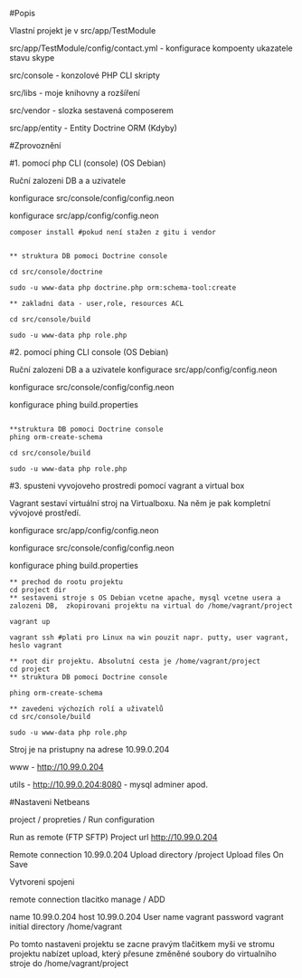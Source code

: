 #Popis

Vlastní projekt je v src/app/TestModule

src/app/TestModule/config/contact.yml - konfigurace kompoenty ukazatele stavu skype

src/console - konzolové PHP CLI skripty

src/libs - moje knihovny a rozšíření

src/vendor - slozka sestavená composerem

src/app/entity - Entity Doctrine ORM (Kdyby)

#Zprovoznění



#1. pomocí php CLI (console) (OS Debian)

Ruční zalozeni  DB a a uzivatele

konfigurace src/console/config/config.neon

konfigurace src/app/config/config.neon


```
composer install #pokud není stažen z gitu i vendor


** struktura DB pomoci Doctrine console

cd src/console/doctrine

sudo -u www-data php doctrine.php orm:schema-tool:create

** zakladni data - user,role, resources ACL

cd src/console/build

sudo -u www-data php role.php
```

#2. pomocí phing CLI console (OS Debian)

Ruční zalozeni  DB a a uzivatele
konfigurace src/app/config/config.neon

konfigurace src/console/config/config.neon

konfigurace phing  build.properties
```

**struktura DB pomoci Doctrine console
phing orm-create-schema

cd src/console/build

sudo -u www-data php role.php
```

#3. spusteni vyvojoveho prostredi pomocí vagrant a virtual box

Vagrant sestaví virtuální stroj na Virtualboxu.
Na něm je pak kompletní vývojové prostředí.

konfigurace src/app/config/config.neon

konfigurace src/console/config/config.neon

konfigurace phing  build.properties

```
** prechod do rootu projektu
cd project dir
** sestaveni stroje s OS Debian vcetne apache, mysql vcetne usera a zalozeni DB,  zkopirovani projektu na virtual do /home/vagrant/project

vagrant up

vagrant ssh #plati pro Linux na win pouzit napr. putty, user vagrant, heslo vagrant

** root dir projektu. Absolutní cesta je /home/vagrant/project
cd project
** struktura DB pomoci Doctrine console

phing orm-create-schema

** zavedeni výchozích rolí a uživatelů
cd src/console/build

sudo -u www-data php role.php
```

Stroj je na pristupny na adrese 10.99.0.204

www - http://10.99.0.204

utils - http://10.99.0.204:8080 - mysql adminer apod.

#Nastaveni Netbeans

project  / propreties / Run configuration

Run as remote (FTP SFTP)
Project url http://10.99.0.204

Remote connection 10.99.0.204
Upload directory /project
Upload files On Save

Vytvoreni spojeni

remote connection tlacitko manage / ADD

name 10.99.0.204
host 10.99.0.204
User name vagrant
password vagrant
initial directory /home/vagrant

Po tomto nastaveni projektu se zacne pravým tlačitkem myši ve stromu projektu nabízet upload,
který přesune změněné soubory do virtualniho stroje do /home/vagrant/project




